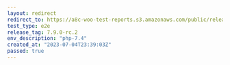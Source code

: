 ```yaml
---
layout: redirect
redirect_to: https://a8c-woo-test-reports.s3.amazonaws.com/public/release/7.9.0-rc.2/php-7.4/e2e/index.html
test_type: e2e
release_tag: 7.9.0-rc.2
env_description: "php-7.4"
created_at: "2023-07-04T23:39:03Z"
passed: true
---
```

